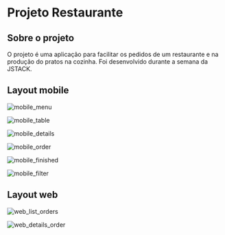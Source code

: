 # Projeto Restaurante

## Sobre o projeto
O projeto é uma aplicação para facilitar os pedidos de um restaurante e na produção do pratos na cozinha.
Foi desenvolvido durante a semana da JSTACK.

## Layout mobile

![mobile_menu](https://github.com/Fabricio1805/projeto-restaurante/blob/main/assets/menu.png)

![mobile_table](https://github.com/Fabricio1805/projeto-restaurante/blob/main/assets/table.png)

![mobile_details](https://github.com/Fabricio1805/projeto-restaurante/blob/main/assets/details_product.png)

![mobile_order](https://github.com/Fabricio1805/projeto-restaurante/blob/main/assets/order.png)

![mobile_finished](https://github.com/Fabricio1805/projeto-restaurante/blob/main/assets/finished_order.png)

![mobile_filter](https://github.com/Fabricio1805/projeto-restaurante/blob/main/assets/filter_category.png)


## Layout web

![web_list_orders](https://github.com/Fabricio1805/projeto-restaurante/blob/main/assets/list_orders.png)

![web_details_order](https://github.com/Fabricio1805/projeto-restaurante/blob/main/assets/details_order.png)


